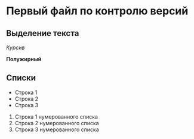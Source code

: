 # Первый файл по контролю версий

## Выделение текста

*Курсив*

**Полужирный**

## Списки

* Строка 1
* Строка 2
* Строка 3

1. Строка 1 нумерованного списка
2. Строка 2 нумерованного списка
3. Строка 3 нумерованного списка

